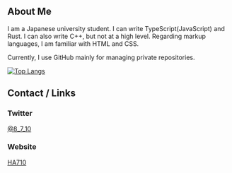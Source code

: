 ## About Me

I am a Japanese university student.  I can write TypeScript(JavaScript) and Rust.  I can also write C++, but not at a high level.  Regarding markup languages, I am familiar with HTML and CSS.

Currently, I use GitHub mainly for managing private repositories.

<!--
[![trophy](https://github-profile-trophy.vercel.app/?username=HA710&rank=SSS,SS,S,A,B)](https://github.com/ryo-ma/github-profile-trophy)
-->
<!--
[![Anurag's GitHub stats](https://github-readme-stats.vercel.app/api?username=ha710)](https://github.com/anuraghazra/github-readme-stats)
-->
[![Top Langs](https://github-readme-stats.vercel.app/api/top-langs/?username=anuraghazra&layout=pie&langs_count=10)](https://github.com/anuraghazra/github-readme-stats)

## Contact / Links
### Twitter
[@8_7_10](https://twitter.com/8_7_10)
### Website
[HA710](https://ha710.pages.dev)

<!--
**HA710/HA710** is a ✨ _special_ ✨ repository because its `README.md` (this file) appears on your GitHub profile.

Here are some ideas to get you started:

- 🔭 I’m currently working on ...
- 🌱 I’m currently learning ...
- 👯 I’m looking to collaborate on ...
- 🤔 I’m looking for help with ...
- 💬 Ask me about ...
- 📫 How to reach me: ...
- 😄 Pronouns: ...
- ⚡ Fun fact: ...
-->
